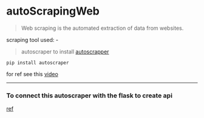 # autoScrapingWeb

> Web scraping is the automated extraction of data from websites.

scraping tool used: - 
> autoscraper
to install [autoscrapper](https://pypi.org/project/autoscraper/)
```
pip install autoscraper
```
for ref see this [video](https://youtu.be/9BQ353Yu1D0?si=INGR5VJ8hQG0nxwK)


----

###  To connect this autoscraper with the flask to create api
[ref](https://youtu.be/IXVasEAT_5w?si=8EXCMmIT5WpKZBR3)
